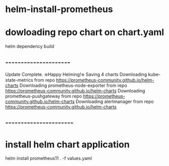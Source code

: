# helm-install-prometheus

# dowloading repo chart on chart.yaml
helm dependency build

## ---------------------
Update Complete. ⎈Happy Helming!⎈
Saving 4 charts
Downloading kube-state-metrics from repo https://prometheus-community.github.io/helm-charts
Downloading prometheus-node-exporter from repo https://prometheus-community.github.io/helm-charts
Downloading prometheus-pushgateway from repo https://prometheus-community.github.io/helm-charts
Downloading alertmanager from repo https://prometheus-community.github.io/helm-charts
## ----------------------

# install helm chart application
helm install prometheus11 . -f values.yaml 